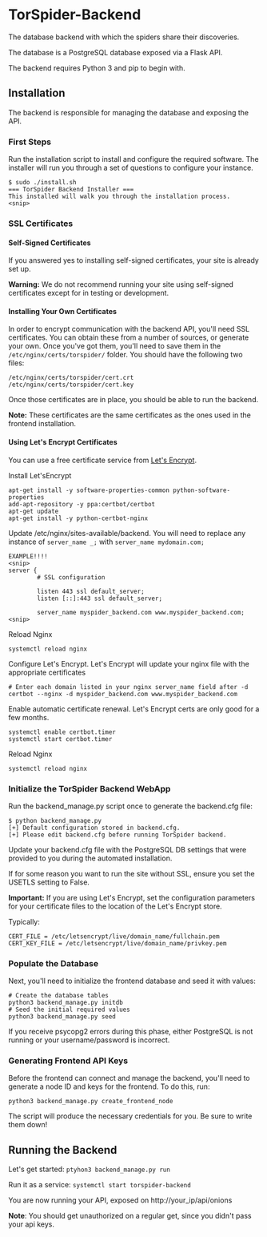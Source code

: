 # TorSpider-Backend
The database backend with which the spiders share their discoveries.

The database is a PostgreSQL database exposed via a Flask API.

The backend requires Python 3 and pip to begin with.


## Installation
The backend is responsible for managing the database and exposing the API.

### First Steps

Run the installation script to install and configure the required software.
The installer will run you through a set of questions to configure your instance.

```
$ sudo ./install.sh
=== TorSpider Backend Installer ===
This installed will walk you through the installation process.
<snip>
```

### SSL Certificates

#### Self-Signed Certificates
If you answered yes to installing self-signed certificates, your site is already set up.

**Warning:** We do not recommend running your site using self-signed certificates except for in testing or development.

#### Installing Your Own Certificates
In order to encrypt communication with the backend API, you'll need SSL certificates. You can obtain these from a number of sources, or generate your own. Once you've got them, you'll need to save them in the `/etc/nginx/certs/torspider/` folder. You should have the following two files:

`/etc/nginx/certs/torspider/cert.crt`
`/etc/nginx/certs/torspider/cert.key`

Once those certificates are in place, you should be able to run the backend.

**Note:** These certificates are the same certificates as the ones used in the frontend installation.

#### Using Let's Encrypt Certificates 
You can use a free certificate service from [Let's Encrypt](https://letsencrypt.org/).  

Install Let'sEncrypt
```
apt-get install -y software-properties-common python-software-properties
add-apt-repository -y ppa:certbot/certbot
apt-get update
apt-get install -y python-certbot-nginx
```

Update /etc/nginx/sites-available/backend.  You will need to replace any instance of `server_name _;` with `server_name mydomain.com;`
```
EXAMPLE!!!!
<snip>
server {
        # SSL configuration

        listen 443 ssl default_server;
        listen [::]:443 ssl default_server;

        server_name myspider_backend.com www.myspider_backend.com;
<snip>
```

Reload Nginx
```
systemctl reload nginx
```

Configure Let's Encrypt. 
Let's Encrypt will update your nginx file with the appropriate certificates
```
# Enter each domain listed in your nginx server_name field after -d 
certbot --nginx -d myspider_backend.com www.myspider_backend.com
```

Enable automatic certificate renewal.  Let's Encrypt certs are only good for a few months.
```
systemctl enable certbot.timer
systemctl start certbot.timer
```

Reload Nginx
```
systemctl reload nginx
```

### Initialize the TorSpider Backend WebApp

Run the backend_manage.py script once to generate the backend.cfg file:
```
$ python backend_manage.py
[+] Default configuration stored in backend.cfg.
[+] Please edit backend.cfg before running TorSpider backend.
```

Update your backend.cfg file with the PostgreSQL DB settings that were provided to you during the automated installation.

If for some reason you want to run the site without SSL, ensure you set the USETLS setting to False.

**Important:** If you are using Let's Encrypt, set the configuration parameters for your certificate files to the location of the Let's Encrypt store.

Typically:
```
CERT_FILE = /etc/letsencrypt/live/domain_name/fullchain.pem
CERT_KEY_FILE = /etc/letsencrypt/live/domain_name/privkey.pem
```

### Populate the Database 

Next, you'll need to initialize the frontend database and seed it with values:
```
# Create the database tables
python3 backend_manage.py initdb
# Seed the initial required values
python3 backend_manage.py seed
```

If you receive psycopg2 errors during this phase, either PostgreSQL is not running or your username/password is incorrect.

### Generating Frontend API Keys

Before the frontend can connect and manage the backend, you'll need to generate a node ID and keys for the frontend. To do this, run:

```
python3 backend_manage.py create_frontend_node
```

The script will produce the necessary credentials for you. Be sure to write them down!

## Running the Backend
Let's get started:
`ptyhon3 backend_manage.py run`

Run it as a service:
`systemctl start torspider-backend`

You are now running your API, exposed on http://your_ip/api/onions

**Note**: You should get unauthorized on a regular get, since you didn't pass your api keys. 

